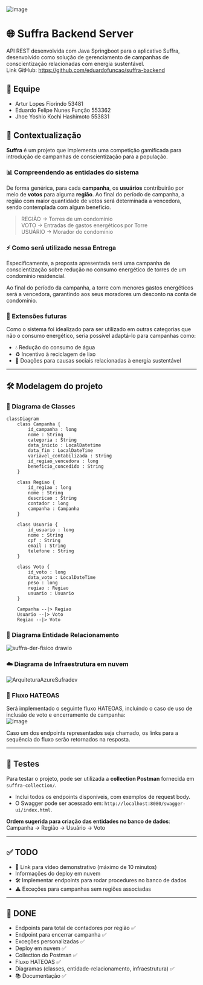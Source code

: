 ![image](https://github.com/user-attachments/assets/80105000-b21e-4306-9881-bba26e4d187e)

# 🌐 Suffra Backend Server  
API REST desenvolvida com Java Springboot para o aplicativo Suffra, desenvolvido como solução de gerenciamento de campanhas de conscientização relacionadas com energia sustentável.  
Link GitHub: https://github.com/eduardofuncao/suffra-backend  

## 👥 Equipe  
- Artur Lopes Fiorindo         53481  
- Eduardo Felipe Nunes Função  553362  
- Jhoe Yoshio Kochi Hashimoto  553831  

## 📖 Contextualização  
**Suffra** é um projeto que implementa uma competição gamificada para introdução de campanhas de conscientização para a população.  

### 📊 Compreendendo as entidades do sistema  
De forma genérica, para cada **campanha**, os **usuários** contribuirão por meio de **votos** para alguma **região**. Ao final do período de campanha, a região com maior quantidade de votos será determinada a vencedora, sendo contemplada com algum benefício.  

> REGIÃO  -> Torres de um condomínio  
> VOTO    -> Entradas de gastos energéticos por Torre  
> USUÁRIO -> Morador do condomínio  

### ⚡ Como será utilizado nessa Entrega
Especificamente, a proposta apresentada será uma campanha de conscientização sobre redução no consumo energético de torres de um condomínio residencial.  



Ao final do período da campanha, a torre com menores gastos energéticos será a vencedora, garantindo aos seus moradores um desconto na conta de condomínio.  

### 🚀 Extensões futuras  
Como o sistema foi idealizado para ser utilizado em outras categorias que não o consumo energético, seria possível adaptá-lo para campanhas como:  
- 💧 Redução do consumo de água  
- ♻️ Incentivo à reciclagem de lixo  
- 🤝 Doações para causas sociais relacionadas à energia sustentável  

---

## 🛠️ Modelagem do projeto  

### 📐 Diagrama de Classes  
```mermaid
classDiagram
    class Campanha {
        id_campanha : long
        nome : String
        categoria : String
        data_inicio : LocalDatetime
        data_fim : LocalDateTime
        variavel_contabilizada : String
        id_regiao_vencedora : long
        beneficio_concedido : String
    }

    class Regiao {
        id_regiao : long
        nome : String
        descricao : String
        contador : long
        campanha : Campanha
    }

    class Usuario {
        id_usuario : long
        nome : String
        cpf : String
        email : String
        telefone : String
    }

    class Voto {
        id_voto : long
        data_voto : LocalDateTime
        peso : long
        regiao : Regiao
        usuario : Usuario
    }

    Campanha --|> Regiao
    Usuario --|> Voto
    Regiao --|> Voto
```

### 🔗 Diagrama Entidade Relacionamento  
![suffra-der-fisico drawio](https://github.com/user-attachments/assets/84106369-ebe5-4055-bb41-9a667a2c8f58)  

### ☁️ Diagrama de Infraestrutura em nuvem  
![ArquiteturaAzureSufradev](https://github.com/user-attachments/assets/e914f9eb-aa84-4715-be03-bf2a1fba1def)  

### 🔄 Fluxo HATEOAS  
Será implementado o seguinte fluxo HATEOAS, incluindo o caso de uso de inclusão de voto e encerramento de campanha:  
![image](https://github.com/user-attachments/assets/e4ba7923-0677-4789-8bb9-7ecf0b071fc8)  

Caso um dos endpoints representados seja chamado, os links para a sequência do fluxo serão retornados na resposta.  

---

## 🧪 Testes  
Para testar o projeto, pode ser utilizada a **collection Postman** fornecida em `suffra-collection/`.  
- Inclui todos os endpoints disponíveis, com exemplos de request body.  
- O Swagger pode ser acessado em: `http://localhost:8080/swagger-ui/index.html`.  

**Ordem sugerida para criação das entidades no banco de dados**:  
Campanha → Região → Usuário → Voto  

---

## ✅ TODO  
- 🎥 Link para vídeo demonstrativo (máximo de 10 minutos)
- Informações do deploy em nuvem
- 🛠️ Implementar endpoints para rodar procedures no banco de dados  
- ⚠️ Exceções para campanhas sem regiões associadas  

---

## 🎉 DONE  
- Endpoints para total de contadores por região ✅  
- Endpoint para encerrar campanha ✅  
- Exceções personalizadas ✅  
- Deploy em nuvem ✅  
- Collection do Postman ✅  
- Fluxo HATEOAS ✅  
- Diagramas (classes, entidade-relacionamento, infraestrutura) ✅
- 📚 Documentação ✅

